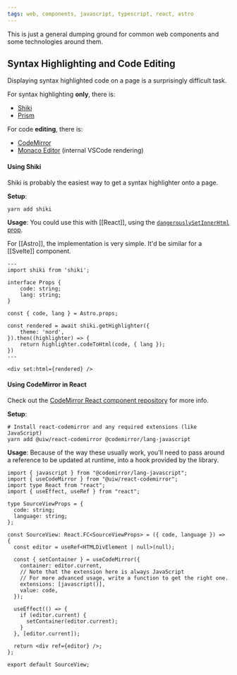 ```yaml
---
tags: web, components, javascript, typescript, react, astro
---
```


This is just a general dumping ground for common web components and some technologies around them.

## Syntax Highlighting and Code Editing

Displaying syntax highlighted code on a page is a surprisingly difficult task.

For syntax highlighting **only**, there is:
- [Shiki](https://github.com/shikijs/shiki)
- [Prism](https://github.com/PrismJS/prism/)

For code **editing**, there is:
- [CodeMirror](https://codemirror.net/)
- [Monaco Editor](https://github.com/microsoft/monaco-editor) (internal VSCode rendering)

#### Using Shiki

Shiki is probably the easiest way to get a syntax highlighter onto a page.

**Setup**:
```shell
yarn add shiki
```

**Usage**:
You could use this with [[React]], using the [`dangerouslySetInnerHtml` prop](https://react.dev/reference/react-dom/components/common#dangerously-setting-the-inner-html).

For [[Astro]], the implementation is very simple. It'd be similar for a [[Svelte]] component.

```tsx
---
import shiki from 'shiki';

interface Props {
    code: string;
    lang: string;
}

const { code, lang } = Astro.props;

const rendered = await shiki.getHighlighter({
    theme: 'nord',
}).then((highlighter) => {
    return highlighter.codeToHtml(code, { lang });
})
---

<div set:html={rendered} />
```

#### Using CodeMirror in React

Check out the [CodeMirror React component repository](https://github.com/uiwjs/react-codemirror#install) for more info.

**Setup**:
```shell
# Install react-codemirror and any required extensions (like JavaScript)
yarn add @uiw/react-codemirror @codemirror/lang-javascript
```

**Usage**:
Because of the way these usually work, you'll need to pass around a reference to be updated at runtime, into a hook provided by the library.

```tsx
import { javascript } from "@codemirror/lang-javascript";
import { useCodeMirror } from "@uiw/react-codemirror";
import type React from "react";
import { useEffect, useRef } from "react";

type SourceViewProps = {
  code: string;
  language: string;
};

const SourceView: React.FC<SourceViewProps> = ({ code, language }) => {
  const editor = useRef<HTMLDivElement | null>(null);

  const { setContainer } = useCodeMirror({
    container: editor.current,
	// Note that the extension here is always JavaScript
	// For more advanced usage, write a function to get the right one.
    extensions: [javascript()],
    value: code,
  });

  useEffect(() => {
    if (editor.current) {
      setContainer(editor.current);
    }
  }, [editor.current]);

  return <div ref={editor} />;
};

export default SourceView;
```